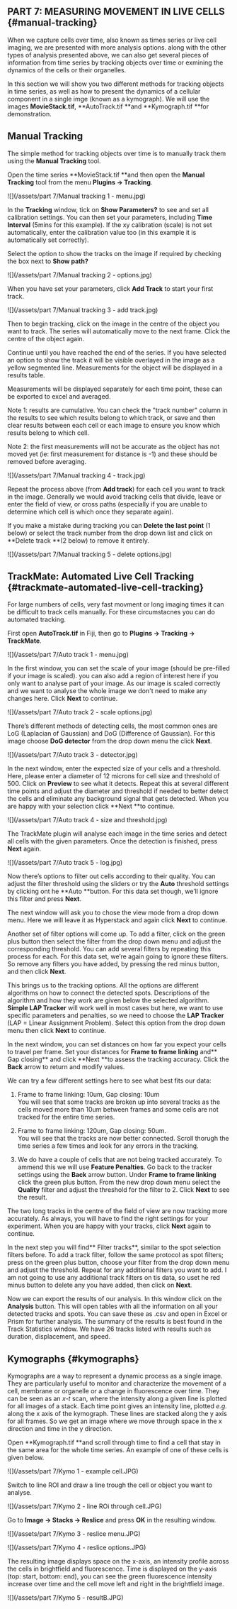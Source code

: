 ## PART 7: MEASURING MOVEMENT IN LIVE CELLS {#manual-tracking}

When we capture cells over time, also known as times series or live cell imaging, we are presented with more analysis options. along with the other types of analysis presented above, we can also get several pieces of information from time series by tracking objects over time or exmining the dynamics of the cells or their organelles.

In this section we will show you two different methods for tracking objects in time series, as well as how to present the dynamics of a cellular component in a single imge \(known as a kymograph\). We will use the images **MovieStack.tif**, **AutoTrack.tif **and **Kymograph.tif **for demonstration.

## Manual Tracking

The simple method for tracking objects over time is to manually track them using the **Manual Tracking** tool.

Open the time series **MovieStack.tif **and then open the **Manual Tracking** tool from the menu **Plugins -&gt; Tracking**.

![](/assets/part 7/Manual tracking 1 - menu.jpg)

In the **Tracking** window, tick on **Show Parameters?** to see and set all calibration settings. You can then set your parameters, including **Time Interval** \(5mins for this example\). If the xy calibration \(scale\) is not set automatically, enter the calibration value too \(in this example it is automatically set correctly\).

Select the option to show the tracks on the image if required by checking the box next to **Show path?**

![](/assets/part 7/Manual tracking 2 - options.jpg)

When you have set your parameters, click **Add Track** to start your first track.

![](/assets/part 7/Manual tracking 3 - add track.jpg)

Then to begin tracking, click on the image in the centre of the object you want to track. The series will automatically move to the next frame. Click the centre of the object again.

Continue until you have reached the end of the series. If you have selected an option to show the track it will be visible overlayed in the image as a yellow segmented line. Measurements for the object will be displayed in a results table.

Measurements will be displayed separately for each time point, these can be exported to excel and averaged.

Note 1: results are cumulative. You can check the "track number" column in the results to see which results belong to which track, or save and then clear results between each cell or each image to ensure you know which results belong to which cell.

Note 2: the first measurements will not be accurate as the object has not moved yet \(ie: first measurement for distance is -1\) and these should be removed before averaging.

![](/assets/part 7/Manual tracking 4 - track.jpg)

Repeat the process above \(from **Add track**\) for each cell you want to track in the image. Generally we would avoid tracking cells that divide, leave or enter the field of view, or cross paths \(especially if you are unable to determine which cell is which once they separate again\).

If you make a mistake during tracking you can **Delete the last point** \(1 below\) or select the track number from the drop down list and click on **Delete track **\(2 below\) to remove it entirely.

![](/assets/part 7/Manual tracking 5 - delete options.jpg)

## TrackMate: Automated Live Cell Tracking {#trackmate-automated-live-cell-tracking}

For large numbers of cells, very fast movment or long imaging times it can be difficult to track cells manually. For these circumstacnes you can do automated tracking.

First open **AutoTrack.tif** in Fiji, then go to **Plugins -&gt; Tracking -&gt; TrackMate**.

![](/assets/part 7/Auto track 1 - menu.jpg)

In the first window, you can set the scale of your image \(should be pre-filled if your image is scaled\). you can also add a region of interest here if you only want to analyse part of your image. As our image is scaled correctly and we want to analyse the whole image we don't need to make any changes here. Click **Next** to continue.

![](/assets/part 7/Auto track 2 - scale options.jpg)

There’s different methods of detecting cells, the most common ones are LoG \(Laplacian of Gaussian\) and DoG \(Difference of Gaussian\). For this image choose **DoG detector** from the drop down menu the click **Next**.

![](/assets/part 7/Auto track 3 - detector.jpg)

In the next window, enter the expected size of your cells and a threshold. Here, please enter a diameter of 12 microns for cell size and threshold of 500. Click on **Preview** to see what it detects. Repeat this at several different time points and adjust the diameter and threshold if needed to better detect the cells and eliminate any background signal that gets detected. When you are happy with your selection click **Next **to continue.

![](/assets/part 7/Auto track 4 - size and threshold.jpg)

The TrackMate plugin will analyse each image in the time series and detect all cells with the given parameters. Once the detection is finished, press **Next** again.

![](/assets/part 7/Auto track 5 - log.jpg)

Now there’s options to filter out cells according to their quality. You can adjust the filter threshold using the sliders or try the **Auto** threshold settings by clicking ont he **Auto **button. For this data set though, we’ll ignore this filter and press **Next**.



The next window will ask you to chose the view mode from a drop down menu. Here we will leave it as Hyperstack and again click **Next** to continue.

Another set of filter options will come up. To add a filter, click on the green plus button then select the filter from the drop down menu and adjust the corresponding threshold. You can add several filters by repeating this process for each. For this data set, we’re again going to ignore these filters. So remove any filters you have added, by pressing the red minus button, and then click **Next**.

This brings us to the tracking options. All the options are different algorithms on how to connect the detected spots. Descriptions of the algorithm and how they work are given below the selected algorithm. **Simple LAP Tracker** will work well in most cases but here, we want to use specific parameters and penalties, so we need to choose the **LAP Tracker** \(LAP = Linear Assignment Problem\). Select this option from the drop down menu then click **Next** to continue.

In the next window, you can set distances on how far you expect your cells to travel per frame. Set your distances for **Frame to frame linking** and** Gap closing**  and click **Next **to assess the tracking accuracy. Click the **Back** arrow to return and modify values.

We can try a few different settings here to see what best fits our data:

1. Frame to frame linking: 10um, Gap closing: 10um  
   You will see that some tracks are broken up into several tracks as the cells moved more than 10um between frames and some cells are not tracked for the entire time series.

2. Frame to frame linking: 120um, Gap closing: 50um.  
   You will see that the tracks are now better connected. Scroll thorugh the time series a few times and look for any errors in the tracking.

3. We do have a couple of cells that are not being tracked accurately. To ammend this we will use **Feature Penalties**. Go back to the tracker settings using the **Back** arrow button. Under **Frame to frame linking** click the green plus button. From the new drop down menu select the **Quality** filter and adjust the threshold for the filter to 2. Click **Next** to see the result.

The two long tracks in the centre of the field of view are now tracking more accurately. As always, you will have to find the right settings for your experiment. When you are happy with your tracks, click **Next** again to continue.

In the next step you will find** Filter tracks**, similar to the spot selection filters before. To add a track filter, follow the same protocol as spot filters; press on the green plus button, choose your filter from the drop down menu and adjust the threshold. Repeat for any additional filters you want to add. I am not going to use any additional track filters on tis data, so uset he red minus button to delete any you have added, then click on **Next**.

Now we can export the results of our analysis. In this window click on the **Analysis** button. This will open tables with all the information on all your detected tracks and spots. You can save these as .csv and open in Excel or Prism for further analysis. The summary of the results is best found in the Track Statistics window. We have 26 tracks listed with results such as duration, displacement, and speed.

## Kymographs {#kymographs}

Kymographs are a way to represent a dynamic process as a single image. They are particularly useful to monitor and characterize the movement of a cell, membrane or organelle or a change in fluorescence over time. They can be seen as an _x-t_ scan, where the intensity along a given line is plotted for all images of a stack. Each time point gives an intensity line, plotted _e.g._ along the x axis of the kymograph. These lines are stacked along the y axis for all frames. So we get an image where we move through space in the x direction and time in the y direction.

Open **Kymograph.tif **and scroll through time to find a cell that stay in the same area for the whole time series. An example of one of these cells is given below.

![](/assets/part 7/Kymo 1 - example cell.JPG)

Switch to line ROI and draw a line trough the cell or object you want to analyse.

![](/assets/part 7/Kymo 2 - line ROi through cell.JPG)

Go to **Image -&gt; Stacks -&gt; Reslice** and press **OK** in the resulting window.

![](/assets/part 7/Kymo 3 - reslice menu.JPG)

![](/assets/part 7/Kymo 4 - reslice options.JPG)

The resulting image displays space on the x-axis, an intensity profile across the cells in brightfield and fluorescence. Time is displayed on the y-axis \(top: start, bottom: end\), you can see the green fluorescence intensity increase over time and the cell move left and right in the brightfield image.

![](/assets/part 7/Kymo 5 - resultB.JPG)

